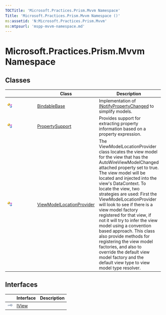 ```yaml
---
TOCTitle: 'Microsoft.Practices.Prism.Mvvm Namespace'
Title: 'Microsoft.Practices.Prism.Mvvm Namespace ()'
ms:assetid: 'N:Microsoft.Practices.Prism.Mvvm'
ms:mtpsurl: 'mspp-mvvm-namespace.md'
---
```


# Microsoft.Practices.Prism.Mvvm Namespace

## Classes

<table>
<colgroup>
<col width="33%" />
<col width="33%" />
<col width="33%" />
</colgroup>
<thead>
<tr class="header">
<th> </th>
<th>Class</th>
<th>Description</th>
</tr>
</thead>
<tbody>
<tr class="odd">
<td><img src="/patterns-practices/reference/images/public-class.gif" alt="Public class"/></td>
<td><a href="/patterns-practices/reference/bindablebase-class-mspp-mvvm" data-raw-source="[BindableBase](/patterns-practices/reference/bindablebase-class-mspp-mvvm)">BindableBase</a></td>
<td><div class="summary">
Implementation of <a href="http://msdn.microsoft.com/en-us/library/ms133020" data-raw-source="[INotifyPropertyChanged](http://msdn.microsoft.com/en-us/library/ms133020)">INotifyPropertyChanged</a> to simplify models.
</div></td>
</tr>
<tr class="even">
<td><img src="/patterns-practices/reference/images/public-class.gif" alt="Public class"/></td>
<td><a href="/patterns-practices/reference/propertysupport-class-mspp-mvvm" data-raw-source="[PropertySupport](/patterns-practices/reference/propertysupport-class-mspp-mvvm)">PropertySupport</a></td>
<td><div class="summary">
Provides support for extracting property information based on a property expression.
</div></td>
</tr>
<tr class="odd">
<td><img src="/patterns-practices/reference/images/public-class.gif" alt="Public class"/></td>
<td><a href="/patterns-practices/reference/viewmodellocationprovider-class-mspp-mvvm" data-raw-source="[ViewModelLocationProvider](/patterns-practices/reference/viewmodellocationprovider-class-mspp-mvvm)">ViewModelLocationProvider</a></td>
<td>
 The ViewModelLocationProvider class locates the view model for the view that has the AutoWireViewModelChanged attached property set to true. The view model will be located and injected into the view&#39;s DataContext. To locate the view, two strategies are used: First the ViewModelLocationProvider will look to see if there is a view model factory registered for that view, if not it will try to infer the view model using a convention based approach. This class also provide methods for registering the view model factories, and also to override the default view model factory and the default view type to view model type resolver. 
</td>
</tr>
</tbody>
</table>

## Interfaces

<table>
<thead>
<tr class="header">
<th> </th>
<th>Interface</th>
<th>Description</th>
</tr>
</thead>
<tbody>
<tr class="odd">
<td><img src="/patterns-practices/reference/images/public-interface.gif" alt="Public interface"/></td>
<td><a href="/patterns-practices/reference/iview-interface-mspp-mvvm" data-raw-source="[IView](/patterns-practices/reference/iview-interface-mspp-mvvm)">IView</a></td>
<td></td>
</tr>
</tbody>
</table>